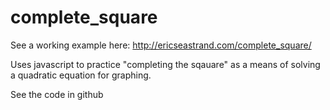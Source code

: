 complete_square
===============

See a working example here: http://ericseastrand.com/complete_square/

Uses javascript to practice "completing the sqauare" as a means of solving a quadratic equation for graphing.

See the code in github
